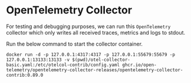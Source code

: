 # OpenTelemetry Collector

For testing and debugging purposes, we can run this `OpenTelemetry` collector which only writes all received
traces, metrics and logs to stdout.

Run the below command to start the collector container.

```shell
docker run -d -p 127.0.0.1:4317:4317 -p 127.0.0.1:55679:55679 -p 127.0.0.1:13133:13133 -v $(pwd)/otel-collector-basic.yaml:/etc/otelcol-contrib/config.yaml ghcr.io/open-telemetry/opentelemetry-collector-releases/opentelemetry-collector-contrib:0.89.0
```